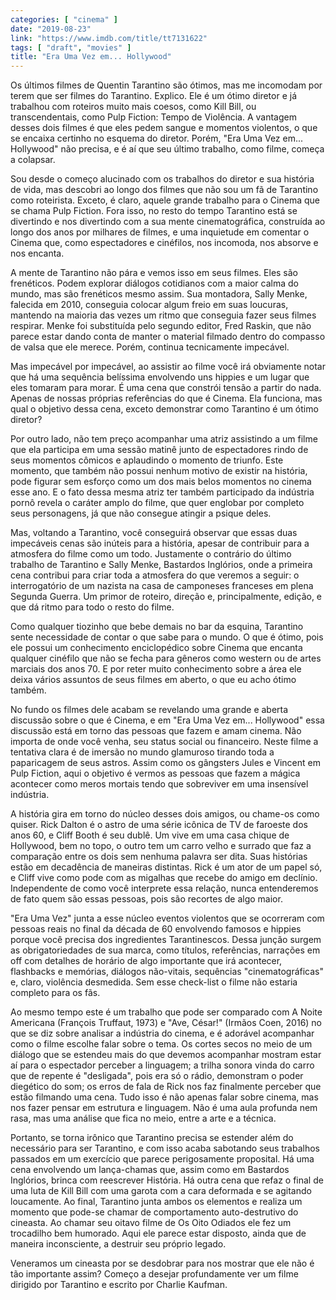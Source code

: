 ```yaml
---
categories: [ "cinema" ]
date: "2019-08-23"
link: "https://www.imdb.com/title/tt7131622"
tags: [ "draft", "movies" ]
title: "Era Uma Vez em... Hollywood"
---
```

Os últimos filmes de Quentin Tarantino são ótimos, mas me incomodam por terem que ser filmes do Tarantino. Explico. Ele é um ótimo diretor e já trabalhou com roteiros muito mais coesos, como Kill Bill, ou transcendentais, como Pulp Fiction: Tempo de Violência. A vantagem desses dois filmes é que eles pedem sangue e momentos violentos, o que se encaixa certinho no esquema do diretor. Porém, "Era Uma Vez em... Hollywood" não precisa, e é aí que seu último trabalho, como filme, começa a colapsar.

Sou desde o começo alucinado com os trabalhos do diretor e sua história de vida, mas descobri ao longo dos filmes que não sou um fã de Tarantino como roteirista. Exceto, é claro, aquele grande trabalho para o Cinema que se chama Pulp Fiction. Fora isso, no resto do tempo Tarantino está se divertindo e nos divertindo com a sua mente cinematográfica, construída ao longo dos anos por milhares de filmes, e uma inquietude em comentar o Cinema que, como espectadores e cinéfilos, nos incomoda, nos absorve e nos encanta.

A mente de Tarantino não pára e vemos isso em seus filmes. Eles são frenéticos. Podem explorar diálogos cotidianos com a maior calma do mundo, mas são frenéticos mesmo assim. Sua montadora, Sally Menke, falecida em 2010, conseguia colocar algum freio em suas loucuras, mantendo na maioria das vezes um ritmo que conseguia fazer seus filmes respirar. Menke foi substituída pelo segundo editor, Fred Raskin, que não parece estar dando conta de manter o material filmado dentro do compasso de valsa que ele merece. Porém, continua tecnicamente impecável.

Mas impecável por impecável, ao assistir ao filme você irá obviamente notar que há uma sequência belíssima envolvendo uns hippies e um lugar que eles tomaram para morar. É uma cena que constrói tensão a partir do nada. Apenas de nossas próprias referências do que é Cinema. Ela funciona, mas qual o objetivo dessa cena, exceto demonstrar como Tarantino é um ótimo diretor?

Por outro lado, não tem preço acompanhar uma atriz assistindo a um filme que ela participa em uma sessão matinê junto de espectadores rindo de seus momentos cômicos e aplaudindo o momento de triunfo. Este momento, que também não possui nenhum motivo de existir na história, pode figurar sem esforço como um dos mais belos momentos no cinema esse ano. E o fato dessa mesma atriz ter também participado da indústria pornô revela o caráter amplo do filme, que quer englobar por completo seus personagens, já que não consegue atingir a psique deles.

Mas, voltando a Tarantino, você conseguirá observar que essas duas impecáveis cenas são inúteis para a história, apesar de contribuir para a atmosfera do filme como um todo. Justamente o contrário do último trabalho de Tarantino e Sally Menke, Bastardos Inglórios, onde a primeira cena contribui para criar toda a atmosfera do que veremos a seguir: o interrogatório de um nazista na casa de camponeses franceses em plena Segunda Guerra. Um primor de roteiro, direção e, principalmente, edição, e que dá ritmo para todo o resto do filme.

Como qualquer tiozinho que bebe demais no bar da esquina, Tarantino sente necessidade de contar o que sabe para o mundo. O que é ótimo, pois ele possui um conhecimento enciclopédico sobre Cinema que encanta qualquer cinéfilo que não se fecha para gêneros como western ou de artes marciais dos anos 70. E por reter muito conhecimento sobre a área ele deixa vários assuntos de seus filmes em aberto, o que eu acho ótimo também.

No fundo os filmes dele acabam se revelando uma grande e aberta discussão sobre o que é Cinema, e em "Era Uma Vez em... Hollywood" essa discussão está em torno das pessoas que fazem e amam cinema. Não importa de onde você venha, seu status social ou financeiro. Neste filme a tentativa clara é de imersão no mundo glamuroso tirando toda a paparicagem de seus astros. Assim como os gângsters Jules e Vincent em Pulp Fiction, aqui o objetivo é vermos as pessoas que fazem a mágica acontecer como meros mortais tendo que sobreviver em uma insensível indústria.

A história gira em torno do núcleo desses dois amigos, ou chame-os como quiser. Rick Dalton é o astro de uma série icônica de TV de faroeste dos anos 60, e Cliff Booth é seu dublê. Um vive em uma casa chique de Hollywood, bem no topo, o outro tem um carro velho e surrado que faz a comparação entre os dois sem nenhuma palavra ser dita. Suas histórias estão em decadência de maneiras distintas. Rick é um ator de um papel só, e Cliff vive como pode com as migalhas que recebe do amigo em declínio. Independente de como você interprete essa relação, nunca entenderemos de fato quem são essas pessoas, pois são recortes de algo maior.

"Era Uma Vez" junta a esse núcleo eventos violentos que se ocorreram com pessoas reais no final da década de 60 envolvendo famosos e hippies porque você precisa dos ingredientes Tarantinescos. Dessa junção surgem as obrigatoriedades de sua marca, como títulos, referências, narrações em off com detalhes de horário de algo importante que irá acontecer, flashbacks e memórias, diálogos não-vitais, sequências "cinematográficas" e, claro, violência desmedida. Sem esse check-list o filme não estaria completo para os fãs.

Ao mesmo tempo este é um trabalho que pode ser comparado com A Noite Americana (François Truffaut, 1973) e "Ave, César!" (Irmãos Coen, 2016) no que se diz sobre analisar a indústria do cinema, e é adorável acompanhar como o filme escolhe falar sobre o tema. Os cortes secos no meio de um diálogo que se estendeu mais do que devemos acompanhar mostram estar aí para o espectador perceber a linguagem; a trilha sonora vinda do carro que de repente é "desligada", pois era só o rádio, demonstram o poder diegético do som; os erros de fala de Rick nos faz finalmente perceber que estão filmando uma cena. Tudo isso é não apenas falar sobre cinema, mas nos fazer pensar em estrutura e linguagem. Não é uma aula profunda nem rasa, mas uma análise que fica no meio, entre a arte e a técnica.

Portanto, se torna irônico que Tarantino precisa se estender além do necessário para ser Tarantino, e com isso acaba sabotando seus trabalhos passados em um exercício que parece perigosamente proposital. Há uma cena envolvendo um lança-chamas que, assim como em Bastardos Inglórios, brinca com reescrever História. Há outra cena que refaz o final de uma luta de Kill Bill com uma garota com a cara deformada e se agitando loucamente. Ao final, Tarantino junta ambos os elementos e realiza um momento que pode-se chamar de comportamento auto-destrutivo do cineasta. Ao chamar seu oitavo filme de Os Oito Odiados ele fez um trocadilho bem humorado. Aqui ele parece estar disposto, ainda que de maneira inconsciente, a destruir seu próprio legado.

Veneramos um cineasta por se desdobrar para nos mostrar que ele não é tão importante assim? Começo a desejar profundamente ver um filme dirigido por Tarantino e escrito por Charlie Kaufman.
